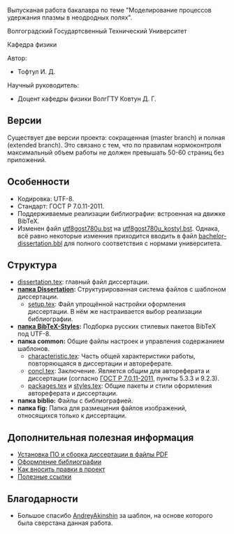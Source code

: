 Выпусканая работа бакалавра по теме "Моделирование процессов удержания плазмы в неодродных полях".

Волгоградский Государтсвенный Технический Университет

Кафедра физики

Автор:
 - Тофтул И. Д.

Научный руководитель:
 - Доцент кафедры физики ВолгГТУ
  Ковтун Д. Г.

## Версии
Существует две версии проекта: сокращенная (master branch) и полная (extended branch). Это связано с тем, что по правилам нормоконтроля максимальный объем работы не должен превышать 50-60 страниц без приложений.

## Особенности
* Кодировка: UTF-8.
* Стандарт: ГОСТ Р 7.0.11-2011.
* Поддерживаемые реализации библиографии: встроенная на движке BibTeX.
* Изменен файл [utf8gost780u.bst](BibTeX-Styles/utf8gost780u.bst) на [utf8gost780u_kostyl.bst](BibTeX-Styles/utf8gost780u_kostyl.bst). Однака, всё равно некоторые изменния приходится вводить в файл [bachelor-dissertation.bbl](bachelor-dissertation.bbl) для полного соответствия с нормами университета.


## Структура
* [dissertation.tex](dissertation.tex): главный файл диссертации.
* **[папка Dissertation](Dissertation/):** Структурированная система файлов с шаблоном диссертации.
  * [setup.tex](Dissertation/setup.tex): Файл упрощённой настройки оформления диссертации. В нём же настраивается выбор реализации библиографии.
* **[папка BibTeX-Styles](BibTeX-Styles/):** Подборка русских стилевых пакетов BibTeX под UTF-8.
* **папка common:** Общие файлы настроек и управления содержанием шаблонов.
  * [characteristic.tex](common/characteristic.tex): Часть общей характеристики работы, повторяющаяся в диссертации и автореферате.
  * [concl.tex](common/concl.tex): Заключение. Является общим для автореферата и диссертации (согласно [ГОСТ Р 7.0.11-2011](Documents/GOST%20R%207.0.11-2011.pdf), пункты 5.3.3 и 9.2.3).
  * [packages.tex](common/packages.tex) и [styles.tex](common/styles.tex): Общие пакеты и стили оформления автореферата и диссертации.
* **папка biblio:** Файлы с библиографией.
* **папка fig:** Папка для размещения файлов изображений, относящихся только к диссертации.

## Дополнительная полезная информация

* [Установка ПО и сборка диссертации в файлы PDF](Installation.md)
* [Оформление библиографии](Bibliography.md)
* [Как вносить правки в проект](CONTRIBUTING.md)
* [Полезные ссылки](LINKS.md)

## Благодарности
* Большое спасибо [AndreyAkinshin](https://github.com/AndreyAkinshin/Russian-Phd-LaTeX-Dissertation-Template) за шаблон, на основе которого была сверстана данная работа.

